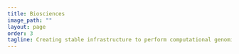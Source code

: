 ```yaml
---
title: Biosciences
image_path: ""
layout: page
order: 3
tagline: Creating stable infrastructure to perform computational genomics analyses with a focus on rice breeding and integrating technologies to create an infrastructure to advance the screening of potential compounds to combat infectious diseases 
---
```


